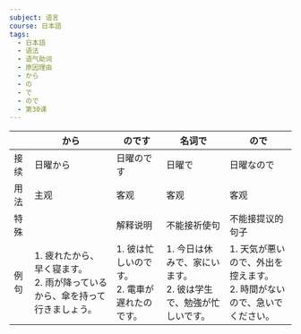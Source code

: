 ```yaml
---
subject: 语言
course: 日本語
tags:
  - 日本語
  - 语法
  - 语气助词
  - 原因理由
  - から
  - の
  - で
  - ので
  - 第30课
---
```




|     | から                                             | のです                             | 名词で                                      | ので                                           |
| --- | ---------------------------------------------- | ------------------------------- | ---------------------------------------- | -------------------------------------------- |
| 接续  | 日曜から                                           | 日曜のです                           | 日曜で                                      | 日曜なので                                        |
| 用法  | 主观                                             | 客观                              | 客观                                       | 客观                                           |
| 特殊  |                                                | 解释说明                            | 不能接祈使句                                   | 不能接提议的句子                                     |
| 例句  | 1. 疲れたから、早く寝ます。  <br>2. 雨が降っているから、傘を持って行きましょう。 | 1. 彼は忙しいのです。  <br>2. 電車が遅れたのです。 | 1. 今日は休みで、家にいます。  <br>2. 彼は学生で、勉強が忙しいです。 | 1. 天気が悪いので、外出を控えます。  <br>2. 時間がないので、急いでください。 |
